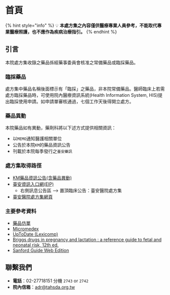 # 首頁

{% hint style="info" %}
:bulb: **本處方集之內容僅供醫療專業人員參考，不能取代專業醫療照護，也不應作為疾病治療指引。**
{% endhint %}

## 引言

本院處方集收錄之藥品係經藥事委員會核准之常備藥品或臨採藥品。

### 臨採藥品

處方集中藥品名稱後面標示有「臨採」之藥品，非本院常備藥品。醫師臨床上若需處方臨採藥品時，可使用院內醫療資訊系統\(Health Information System, HIS\)提出臨採使用申請。如申請單審核通過，七個工作天後得開立處方。

### 藥品異動

本院藥品如有異動，藥劑科將以下述方式提供相關資訊：

* 以`MEMO`通知醫護相關單位
* 公告於本院`KM`的藥品資訊公告
* 刊載於本院每季發行之`臺安藥訊`

### 處方集取得路徑

* [KM藥品資訊公告\(含藥品異動\)](http://km.domain.tahsda.org.tw/KM/listfolders.aspx?uid=2429)
* [臺安資訊入口網\(EIP\)](http://portal.tahsda.org.tw/TaianPortal/)
  * 右側訊息公告區 --&gt; 置頂臨床公告：臺安醫院處方集
* [臺安醫院處方集網頁](https://shin13.gitbook.io/formulary/)

### 主要參考資料

* [藥品仿單](https://info.fda.gov.tw/MLMS/H0001.aspx)
* [Micromedex](https://erm.tahsda.org.tw/sendURLApiV3?dbid=LDB0010)
* [UpToDate \(Lexicomp\)](https://www.uptodate.com/contents/search)
* [Briggs drugs in pregnancy and lactation : a reference guide to fetal and neonatal risk, 12th ed.](https://wolterskluwer.vitalsource.com/reader/books/9781975162405/epubcfi/6/2%5b%3Bvnd.vst.idref%3Dcover%5d!/4/2/2/2%4091:40)
* [Sanford Guide Web Edition](https://webedition.sanfordguide.com/acl_users/credentials_cookie_auth/require_login?came_from=https%3A//webedition.sanfordguide.com/en)

## 聯繫我們

* **電話**：02-27718151 分機 `2743` or `2742`
* **院內信箱**：adr@tahsda.org.tw
